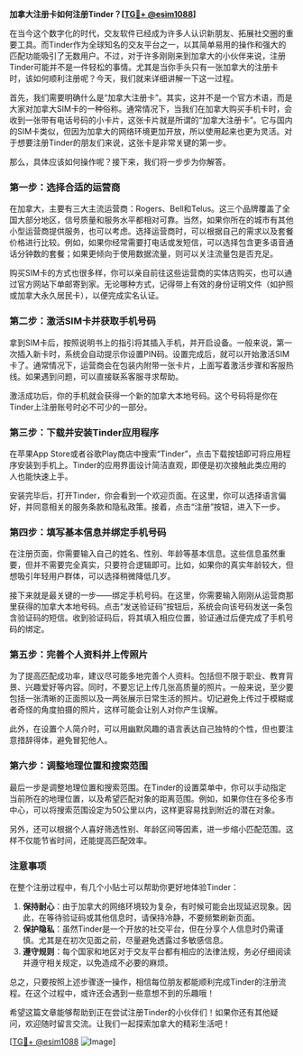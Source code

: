 **加拿大注册卡如何注册Tinder？[[TG💪+ @esim1088](https://t.me/s/esim1088)]**

在当今这个数字化的时代，交友软件已经成为许多人认识新朋友、拓展社交圈的重要工具。而Tinder作为全球知名的交友平台之一，以其简单易用的操作和强大的匹配功能吸引了无数用户。不过，对于许多刚刚来到加拿大的小伙伴来说，注册Tinder可能并不是一件轻松的事情。尤其是当你手头只有一张加拿大的注册卡时，该如何顺利注册呢？今天，我们就来详细讲解一下这一过程。

首先，我们需要明确什么是“加拿大注册卡”。其实，这并不是一个官方术语，而是大家对加拿大SIM卡的一种俗称。通常情况下，当我们在加拿大购买手机卡时，会收到一张带有电话号码的小卡片，这张卡片就是所谓的“加拿大注册卡”。它与国内的SIM卡类似，但因为加拿大的网络环境更加开放，所以使用起来也更为灵活。对于想要注册Tinder的朋友们来说，这张卡是非常关键的第一步。

那么，具体应该如何操作呢？接下来，我们将一步步为你解答。

### 第一步：选择合适的运营商

在加拿大，主要有三大主流运营商：Rogers、Bell和Telus。这三个品牌覆盖了全国大部分地区，信号质量和服务水平都相对可靠。当然，如果你所在的城市有其他小型运营商提供服务，也可以考虑。选择运营商时，可以根据自己的需求以及套餐价格进行比较。例如，如果你经常需要打电话或发短信，可以选择包含更多语音通话分钟数的套餐；如果更倾向于使用数据流量，则可以关注流量包是否充足。

购买SIM卡的方式也很多样，你可以亲自前往这些运营商的实体店购买，也可以通过官方网站下单邮寄到家。无论哪种方式，记得带上有效的身份证明文件（如护照或加拿大永久居民卡），以便完成实名认证。

### 第二步：激活SIM卡并获取手机号码

拿到SIM卡后，按照说明书上的指引将其插入手机，并开启设备。一般来说，第一次插入新卡时，系统会自动提示你设置PIN码。设置完成后，就可以开始激活SIM卡了。通常情况下，运营商会在包装内附带一张卡片，上面写着激活步骤和客服热线。如果遇到问题，可以直接联系客服寻求帮助。

激活成功后，你的手机就会获得一个新的加拿大本地号码。这个号码将是你在Tinder上注册账号时必不可少的一部分。

### 第三步：下载并安装Tinder应用程序

在苹果App Store或者谷歌Play商店中搜索“Tinder”，点击下载按钮即可将应用程序安装到手机上。Tinder的应用界面设计简洁直观，即便是初次接触此类应用的人也能快速上手。

安装完毕后，打开Tinder，你会看到一个欢迎页面。在这里，你可以选择语言偏好，并同意相关的服务条款和隐私政策。接着，点击“注册”按钮，进入下一步。

### 第四步：填写基本信息并绑定手机号码

在注册页面，你需要输入自己的姓名、性别、年龄等基本信息。这些信息虽然重要，但并不需要完全真实，只要符合逻辑即可。比如，如果你的真实年龄较大，但想吸引年轻用户群体，可以选择稍微降低几岁。

接下来就是最关键的一步——绑定手机号码。在这里，你需要输入刚刚从运营商那里获得的加拿大本地号码。点击“发送验证码”按钮后，系统会向该号码发送一条包含验证码的短信。收到验证码后，将其填入相应位置，验证通过后便完成了手机号码的绑定。

### 第五步：完善个人资料并上传照片

为了提高匹配成功率，建议尽可能多地完善个人资料。包括但不限于职业、教育背景、兴趣爱好等内容。同时，不要忘记上传几张高质量的照片。一般来说，至少要包括一张清晰的正面照以及一两张展示日常生活的照片。切记避免上传过于模糊或者奇怪的角度拍摄的照片，这样可能会让别人对你产生误解。

此外，在设置个人简介时，可以用幽默风趣的语言表达自己独特的个性，但也要注意措辞得体，避免冒犯他人。

### 第六步：调整地理位置和搜索范围

最后一步是调整地理位置和搜索范围。在Tinder的设置菜单中，你可以手动指定当前所在的地理位置，以及希望匹配对象的距离范围。例如，如果你住在多伦多市中心，可以将搜索范围设定为50公里以内，这样更容易找到附近的潜在对象。

另外，还可以根据个人喜好筛选性别、年龄区间等因素，进一步缩小匹配范围。这样不仅能节省时间，还能提高匹配效率。

### 注意事项

在整个注册过程中，有几个小贴士可以帮助你更好地体验Tinder：

1. **保持耐心**：由于加拿大的网络环境较为复杂，有时候可能会出现延迟现象。因此，在等待验证码或其他信息时，请保持冷静，不要频繁刷新页面。
2. **保护隐私**：虽然Tinder是一个开放的社交平台，但在分享个人信息时仍需谨慎。尤其是在初次见面之前，尽量避免透露过多敏感信息。
3. **遵守规则**：每个国家和地区对于交友平台都有相应的法律法规，务必仔细阅读并遵守相关规定，以免造成不必要的麻烦。

总之，只要按照上述步骤逐一操作，相信每位朋友都能顺利完成Tinder的注册流程。在这个过程中，或许还会遇到一些意想不到的乐趣哦！

希望这篇文章能够帮助到正在尝试注册Tinder的小伙伴们！如果你还有其他疑问，欢迎随时留言交流。让我们一起探索加拿大的精彩生活吧！

[[TG💪+ @esim1088](https://t.me/s/esim1088) ![Image](https://i.postimg.cc/4NQfJmqS/Snipaste-2025-05-13-00-14-12.png)]